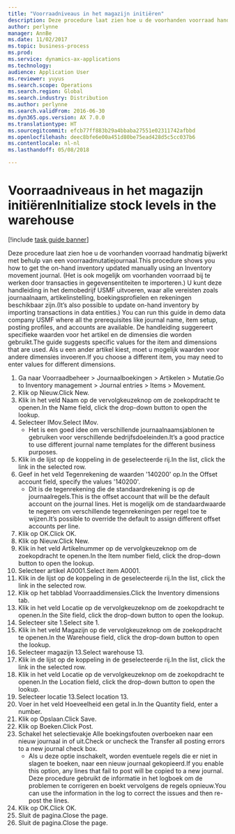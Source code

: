 ```yaml
---
title: "Voorraadniveaus in het magazijn initiëren"
description: Deze procedure laat zien hoe u de voorhanden voorraad handmatig bijwerkt met behulp van een voorraadmutatiejournaal.
author: perlynne
manager: AnnBe
ms.date: 11/02/2017
ms.topic: business-process
ms.prod: 
ms.service: dynamics-ax-applications
ms.technology: 
audience: Application User
ms.reviewer: yuyus
ms.search.scope: Operations
ms.search.region: Global
ms.search.industry: Distribution
ms.author: perlynne
ms.search.validFrom: 2016-06-30
ms.dyn365.ops.version: AX 7.0.0
ms.translationtype: HT
ms.sourcegitcommit: efcb77ff883b29a4bbaba27551e02311742afbbd
ms.openlocfilehash: deec8bfe6e00a451d80be75ead428d5c5cc037b6
ms.contentlocale: nl-nl
ms.lasthandoff: 05/08/2018

---
```

# <a name="initialize-stock-levels-in-the-warehouse"></a><span data-ttu-id="b090c-103">Voorraadniveaus in het magazijn initiëren</span><span class="sxs-lookup"><span data-stu-id="b090c-103">Initialize stock levels in the warehouse</span></span>

[!include [task guide banner](../../includes/task-guide-banner.md)]

<span data-ttu-id="b090c-104">Deze procedure laat zien hoe u de voorhanden voorraad handmatig bijwerkt met behulp van een voorraadmutatiejournaal.</span><span class="sxs-lookup"><span data-stu-id="b090c-104">This procedure shows you how to get the on-hand inventory updated manually using an Inventory movement journal.</span></span> <span data-ttu-id="b090c-105">(Het is ook mogelijk om voorhanden voorraad bij te werken door transacties in gegevensentiteiten te importeren.) U kunt deze handleiding in het demobedrijf USMF uitvoeren, waar alle vereisten zoals journaalnaam, artikelinstelling, boekingsprofielen en rekeningen beschikbaar zijn.</span><span class="sxs-lookup"><span data-stu-id="b090c-105">(It’s also possible to update on-hand inventory by importing transactions in data entities.) You can run this guide in demo data company USMF where all the prerequisites like journal name, item setup, posting profiles, and accounts are available.</span></span> <span data-ttu-id="b090c-106">De handleiding suggereert specifieke waarden voor het artikel en de dimensies die worden gebruikt.</span><span class="sxs-lookup"><span data-stu-id="b090c-106">The guide suggests specific values for the item and dimensions that are used.</span></span> <span data-ttu-id="b090c-107">Als u een ander artikel kiest, moet u mogelijk waarden voor andere dimensies invoeren.</span><span class="sxs-lookup"><span data-stu-id="b090c-107">If you choose a different item, you may need to enter values for different dimensions.</span></span>

1. <span data-ttu-id="b090c-108">Ga naar Voorraadbeheer > Journaalboekingen > Artikelen > Mutatie.</span><span class="sxs-lookup"><span data-stu-id="b090c-108">Go to Inventory management > Journal entries > Items > Movement.</span></span>
2. <span data-ttu-id="b090c-109">Klik op Nieuw.</span><span class="sxs-lookup"><span data-stu-id="b090c-109">Click New.</span></span>
3. <span data-ttu-id="b090c-110">Klik in het veld Naam op de vervolgkeuzeknop om de zoekopdracht te openen.</span><span class="sxs-lookup"><span data-stu-id="b090c-110">In the Name field, click the drop-down button to open the lookup.</span></span>
4. <span data-ttu-id="b090c-111">Selecteer IMov.</span><span class="sxs-lookup"><span data-stu-id="b090c-111">Select IMov.</span></span>
    * <span data-ttu-id="b090c-112">Het is een goed idee om verschillende journaalnaamsjablonen te gebruiken voor verschillende bedrijfsdoeleinden.</span><span class="sxs-lookup"><span data-stu-id="b090c-112">It’s a good practice to use different journal name templates for the different business purposes.</span></span>  
5. <span data-ttu-id="b090c-113">Klik in de lijst op de koppeling in de geselecteerde rij.</span><span class="sxs-lookup"><span data-stu-id="b090c-113">In the list, click the link in the selected row.</span></span>
6. <span data-ttu-id="b090c-114">Geef in het veld Tegenrekening de waarden '140200' op.</span><span class="sxs-lookup"><span data-stu-id="b090c-114">In the Offset account field, specify the values '140200'.</span></span>
    * <span data-ttu-id="b090c-115">Dit is de tegenrekening die de standaardrekening is op de journaalregels.</span><span class="sxs-lookup"><span data-stu-id="b090c-115">This is the offset account that will be the default account on the journal lines.</span></span> <span data-ttu-id="b090c-116">Het is mogelijk om de standaardwaarde te negeren om verschillende tegenrekeningen per regel toe te wijzen.</span><span class="sxs-lookup"><span data-stu-id="b090c-116">It’s possible to override the default to assign different offset accounts per line.</span></span>  
7. <span data-ttu-id="b090c-117">Klik op OK.</span><span class="sxs-lookup"><span data-stu-id="b090c-117">Click OK.</span></span>
8. <span data-ttu-id="b090c-118">Klik op Nieuw.</span><span class="sxs-lookup"><span data-stu-id="b090c-118">Click New.</span></span>
9. <span data-ttu-id="b090c-119">Klik in het veld Artikelnummer op de vervolgkeuzeknop om de zoekopdracht te openen.</span><span class="sxs-lookup"><span data-stu-id="b090c-119">In the Item number field, click the drop-down button to open the lookup.</span></span>
10. <span data-ttu-id="b090c-120">Selecteer artikel A0001.</span><span class="sxs-lookup"><span data-stu-id="b090c-120">Select item A0001.</span></span>
11. <span data-ttu-id="b090c-121">Klik in de lijst op de koppeling in de geselecteerde rij.</span><span class="sxs-lookup"><span data-stu-id="b090c-121">In the list, click the link in the selected row.</span></span>
12. <span data-ttu-id="b090c-122">Klik op het tabblad Voorraaddimensies.</span><span class="sxs-lookup"><span data-stu-id="b090c-122">Click the Inventory dimensions tab.</span></span>
13. <span data-ttu-id="b090c-123">Klik in het veld Locatie op de vervolgkeuzeknop om de zoekopdracht te openen.</span><span class="sxs-lookup"><span data-stu-id="b090c-123">In the Site field, click the drop-down button to open the lookup.</span></span>
14. <span data-ttu-id="b090c-124">Selecteer site 1.</span><span class="sxs-lookup"><span data-stu-id="b090c-124">Select site 1.</span></span>
15. <span data-ttu-id="b090c-125">Klik in het veld Magazijn op de vervolgkeuzeknop om de zoekopdracht te openen.</span><span class="sxs-lookup"><span data-stu-id="b090c-125">In the Warehouse field, click the drop-down button to open the lookup.</span></span>
16. <span data-ttu-id="b090c-126">Selecteer magazijn 13.</span><span class="sxs-lookup"><span data-stu-id="b090c-126">Select warehouse 13.</span></span>
17. <span data-ttu-id="b090c-127">Klik in de lijst op de koppeling in de geselecteerde rij.</span><span class="sxs-lookup"><span data-stu-id="b090c-127">In the list, click the link in the selected row.</span></span>
18. <span data-ttu-id="b090c-128">Klik in het veld Locatie op de vervolgkeuzeknop om de zoekopdracht te openen.</span><span class="sxs-lookup"><span data-stu-id="b090c-128">In the Location field, click the drop-down button to open the lookup.</span></span>
19. <span data-ttu-id="b090c-129">Selecteer locatie 13.</span><span class="sxs-lookup"><span data-stu-id="b090c-129">Select location 13.</span></span>
20. <span data-ttu-id="b090c-130">Voer in het veld Hoeveelheid een getal in.</span><span class="sxs-lookup"><span data-stu-id="b090c-130">In the Quantity field, enter a number.</span></span>
21. <span data-ttu-id="b090c-131">Klik op Opslaan.</span><span class="sxs-lookup"><span data-stu-id="b090c-131">Click Save.</span></span>
22. <span data-ttu-id="b090c-132">Klik op Boeken.</span><span class="sxs-lookup"><span data-stu-id="b090c-132">Click Post.</span></span>
23. <span data-ttu-id="b090c-133">Schakel het selectievakje Alle boekingsfouten overboeken naar een nieuw journaal in of uit.</span><span class="sxs-lookup"><span data-stu-id="b090c-133">Check or uncheck the Transfer all posting errors to a new journal check box.</span></span>
    * <span data-ttu-id="b090c-134">Als u deze optie inschakelt, worden eventuele regels die er niet in slagen te boeken, naar een nieuw journaal gekopieerd.</span><span class="sxs-lookup"><span data-stu-id="b090c-134">If you enable this option, any lines that fail to post will be copied to a new journal.</span></span> <span data-ttu-id="b090c-135">Deze procedure gebruikt de informatie in het logboek om de problemen te corrigeren en boekt vervolgens de regels opnieuw.</span><span class="sxs-lookup"><span data-stu-id="b090c-135">You can use the information in the log to correct the issues and then re-post the lines.</span></span>  
24. <span data-ttu-id="b090c-136">Klik op OK.</span><span class="sxs-lookup"><span data-stu-id="b090c-136">Click OK.</span></span>
25. <span data-ttu-id="b090c-137">Sluit de pagina.</span><span class="sxs-lookup"><span data-stu-id="b090c-137">Close the page.</span></span>
26. <span data-ttu-id="b090c-138">Sluit de pagina.</span><span class="sxs-lookup"><span data-stu-id="b090c-138">Close the page.</span></span>

